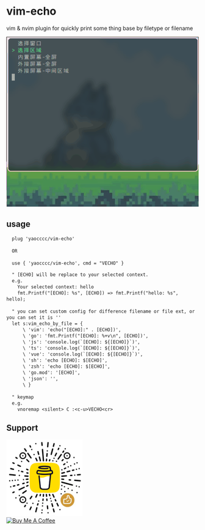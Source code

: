 # vim-echo

vim & nvim plugin for quickly print some thing base by filetype or filename

![avatar](./show.gif)

## usage

```plantext
  plug 'yaocccc/vim-echo'

  OR

  use { 'yaocccc/vim-echo', cmd = "VECHO" }
```

```options
  " [ECHO] will be replace to your selected context.
  e.g. 
    Your selected context: hello
    fmt.Printf("[ECHO]: %s", [ECHO]) => fmt.Printf("hello: %s", hello);

  " you can set custom config for difference filename or file ext, or you can set it is ''
  let s:vim_echo_by_file = {
      \ 'vim': 'echo("[ECHO]:" . [ECHO])',
      \ 'go': 'fmt.Printf("[ECHO]: %+v\n", [ECHO])',
      \ 'js': 'console.log(`[ECHO]: ${[ECHO]}`)',
      \ 'ts': 'console.log(`[ECHO]: ${[ECHO]}`)',
      \ 'vue': 'console.log(`[ECHO]: ${[ECHO]}`)',
      \ 'sh': 'echo [ECHO]: $[ECHO]',
      \ 'zsh': 'echo [ECHO]: $[ECHO]',
      \ 'go.mod': '[ECHO]',
      \ 'json': '',
      \ }

  " keymap
  e.g.
    vnoremap <silent> C :<c-u>VECHO<cr>
```

## Support

<a href="https://www.buymeacoffee.com/yaocccc" target="_blank">
  <img src="https://github.com/yaocccc/yaocccc/raw/master/qr.png">
</a>

<br>

<a href="https://www.buymeacoffee.com/yaocccc" target="_blank">
  <img src="https://cdn.buymeacoffee.com/buttons/v2/default-violet.png" alt="Buy Me A Coffee" style="height: 60px !important;width: 200px !important;" >
</a>
